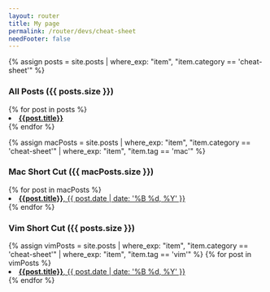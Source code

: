 ```yaml
---
layout: router
title: My page
permalink: /router/devs/cheat-sheet
needFooter: false
---
```


{% assign posts = site.posts | where_exp: "item", "item.category == 'cheat-sheet'" %}

<div class="layout--center-focused">

<h3>All Posts ({{ posts.size }})</h3>
{% for post in posts %}
<li>
  <a href="{{ post.url }}"> <b>{{post.title}}</b></a>
</li>
{% endfor %}

{% assign macPosts = site.posts | where_exp: "item", "item.category == 'cheat-sheet'" | where_exp: "item", "item.tag == 'mac'" %}

<h3>Mac Short Cut ({{ macPosts.size }})</h3>
{% for post in macPosts %}
<li>
  <a href="{{ post.url }}"> <b>{{post.title}}</b>, {{ post.date | date: '%B %d, %Y' }}</a>
</li>
{% endfor %}

<h3>Vim Short Cut ({{ posts.size }})</h3>
{% assign vimPosts = site.posts | where_exp: "item", "item.category == 'cheat-sheet'" | where_exp: "item", "item.tag == 'vim'" %}
{% for post in vimPosts %}
<li>
  <a href="{{ post.url }}"> <b>{{post.title}}</b>, {{ post.date | date: '%B %d, %Y' }}</a>
</li>
{% endfor %}

</div>
